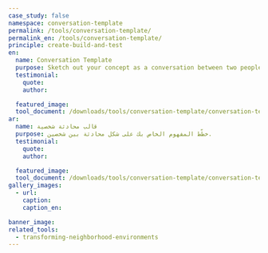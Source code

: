 ```yaml
---
case_study: false
namespace: conversation-template
permalink: /tools/conversation-template/
permalink_en: /tools/conversation-template/
principle: create-build-and-test
en:
  name: Conversation Template
  purpose: Sketch out your concept as a conversation between two people.
  testimonial:
    quote:
    author:

  featured_image:
  tool_document: /downloads/tools/conversation-template/conversation-template-en.pdf
ar:
  name: قالب محادثة شخصية
  purpose: خطّط المفهوم الخاص بك على شكل محادثة بين شخصين.
  testimonial:
    quote:
    author:

  featured_image:
  tool_document: /downloads/tools/conversation-template/conversation-template-ar.pdf
gallery_images:
  - url:
    caption:
    caption_en:

banner_image:
related_tools:
  - transforming-neighborhood-environments
---
```


